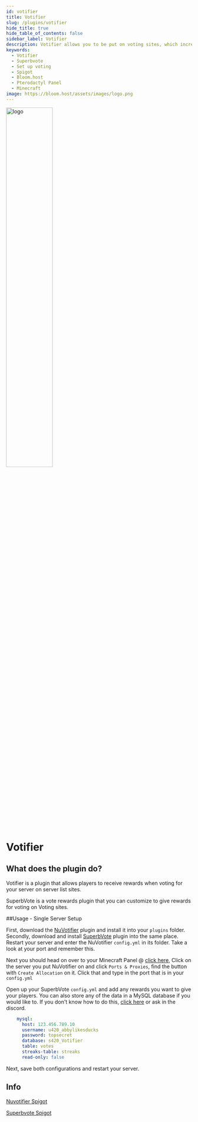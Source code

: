 ```yaml
---
id: votifier
title: Votifier
slug: /plugins/votifier
hide_title: true
hide_table_of_contents: false
sidebar_label: Votifier
description: Votifier allows you to be put on voting sites, which increases your servers visibility. Superbvote allows you to give rewards for players to vote.
keywords:
  - Votifier
  - Superbvote
  - Set up voting
  - Spigot
  - Bloom.host
  - Pterodactyl Panel
  - Minecraft
image: https://bloom.host/assets/images/logo.png
---
```


<div class="text--center">
<img src="https://bloom.host/logo-white.svg" alt="logo" height="50%" width="50%"/>
<h1>Votifier</h1>
</div>

## What does the plugin do?

Votifier is a plugin that allows players to receive rewards when voting for your server on server list sites.  

SuperbVote is a vote rewards plugin that you can customize to give rewards for voting on Voting sites.

##Usage - Single Server Setup

First, download the [NuVotifier](https://www.spigotmc.org/resources/nuvotifier.13449/) plugin and install it into your `plugins` folder.
Secondly, download and install [SuperbVote](https://www.spigotmc.org/resources/superbvote.11626/) plugin into the same place.
Restart your server and enter the NuVotifier `config.yml` in its folder. Take a look at your port and remember this.

Next you should head on over to your Minecraft Panel @ [click here](https://mc.bloom.host/), Click on the server you put NuVotifier on and click `Ports & Proxies`, find the button with `Create Allocation` on it. Click that and type in the port that is in your `config.yml`

Open up your SuperbVote `config.yml` and add any rewards you want to give your players. You can also store any of the data in a MySQL database if you would like to.
If you don't know how to do this, [click here](https://docs.bloom.host/databases) or ask in the discord.

```YAML
    mysql:
      host: 123.456.789.10
      username: u420_abbylikesducks
      password: topsecret
      database: s420_Votifier
      table: votes
      streaks-table: streaks
      read-only: false
```

Next, save both configurations and restart your server.

## Info

[Nuvotifier Spigot](https://www.spigotmc.org/resources/nuvotifier.13449/)  

[Superbvote Spigot](https://www.spigotmc.org/resources/superbvote.11626/)
